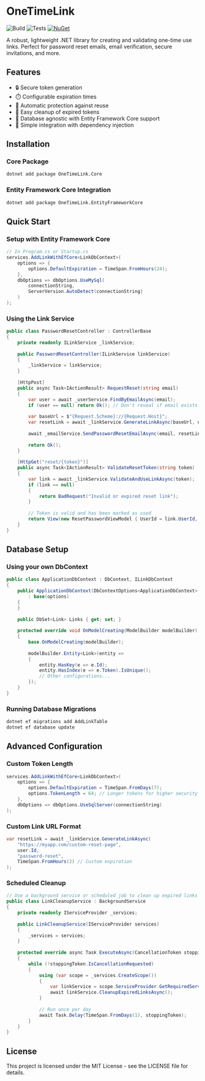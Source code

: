 # OneTimeLink

![Build](https://github.com/jvjeucl/OneTimeLink/actions/workflows/ci.yml/badge.svg?event=push&branch=main&job=build)
![Tests](https://github.com/jvjeucl/OneTimeLink/actions/workflows/ci.yml/badge.svg?event=push&branch=main&job=test)
[![NuGet](https://img.shields.io/nuget/v/OneTimeLink.svg)](https://www.nuget.org/packages/OneTimeLink/)

A robust, lightweight .NET library for creating and validating one-time use links. Perfect for password reset emails, email verification, secure invitations, and more.

## Features

- 🔒 Secure token generation
- ⏱️ Configurable expiration times
- 🚫 Automatic protection against reuse
- 🧹 Easy cleanup of expired tokens
- 🔌 Database agnostic with Entity Framework Core support
- 🧩 Simple integration with dependency injection

## Installation

### Core Package

```bash
dotnet add package OneTimeLink.Core
```

### Entity Framework Core Integration

```bash
dotnet add package OneTimeLink.EntityFrameworkCore
```

## Quick Start

### Setup with Entity Framework Core

```csharp
// In Program.cs or Startup.cs
services.AddLinkWithEfCore<LinkDbContext>(
    options => {
        options.DefaultExpiration = TimeSpan.FromHours(24);
    },
    dbOptions => dbOptions.UseMySql(
        connectionString,
        ServerVersion.AutoDetect(connectionString)
    )
);
```

### Using the Link Service

```csharp
public class PasswordResetController : ControllerBase
{
    private readonly ILinkService _linkService;
    
    public PasswordResetController(ILinkService linkService)
    {
        _linkService = linkService;
    }
    
    [HttpPost]
    public async Task<IActionResult> RequestReset(string email)
    {
        var user = await _userService.FindByEmailAsync(email);
        if (user == null) return Ok(); // Don't reveal if email exists
        
        var baseUrl = $"{Request.Scheme}://{Request.Host}";
        var resetLink = await _linkService.GenerateLinkAsync(baseUrl, user.Id, "password-reset");
        
        await _emailService.SendPasswordResetEmailAsync(email, resetLink);
        
        return Ok();
    }
    
    [HttpGet("reset/{token}")]
    public async Task<IActionResult> ValidateResetToken(string token)
    {
        var link = await _linkService.ValidateAndUseLinkAsync(token);
        if (link == null)
        {
            return BadRequest("Invalid or expired reset link");
        }
        
        // Token is valid and has been marked as used
        return View(new ResetPasswordViewModel { UserId = link.UserId, Token = token });
    }
}
```

## Database Setup

### Using your own DbContext

```csharp
public class ApplicationDbContext : DbContext, ILinkDbContext
{
    public ApplicationDbContext(DbContextOptions<ApplicationDbContext> options)
        : base(options)
    {
    }
    
    public DbSet<Link> Links { get; set; }
    
    protected override void OnModelCreating(ModelBuilder modelBuilder)
    {
        base.OnModelCreating(modelBuilder);
        
        modelBuilder.Entity<Link>(entity =>
        {
            entity.HasKey(e => e.Id);
            entity.HasIndex(e => e.Token).IsUnique();
            // Other configurations...
        });
    }
}
```

### Running Database Migrations

```bash
dotnet ef migrations add AddLinkTable
dotnet ef database update
```

## Advanced Configuration

### Custom Token Length

```csharp
services.AddLinkWithEfCore<LinkDbContext>(
    options => {
        options.DefaultExpiration = TimeSpan.FromDays(7);
        options.TokenLength = 64; // Longer tokens for higher security
    },
    dbOptions => dbOptions.UseSqlServer(connectionString)
);
```

### Custom Link URL Format

```csharp
var resetLink = await _linkService.GenerateLinkAsync(
    "https://myapp.com/custom-reset-page", 
    user.Id, 
    "password-reset",
    TimeSpan.FromHours(2) // Custom expiration
);
```

### Scheduled Cleanup

```csharp
// Use a background service or scheduled job to clean up expired links
public class LinkCleanupService : BackgroundService
{
    private readonly IServiceProvider _services;
    
    public LinkCleanupService(IServiceProvider services)
    {
        _services = services;
    }
    
    protected override async Task ExecuteAsync(CancellationToken stoppingToken)
    {
        while (!stoppingToken.IsCancellationRequested)
        {
            using (var scope = _services.CreateScope())
            {
                var linkService = scope.ServiceProvider.GetRequiredService<ILinkService>();
                await linkService.CleanupExpiredLinksAsync();
            }
            
            // Run once per day
            await Task.Delay(TimeSpan.FromDays(1), stoppingToken);
        }
    }
}
```

## License

This project is licensed under the MIT License - see the LICENSE file for details.